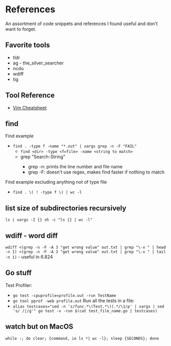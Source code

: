 # References
An assortment of code snippets and references I found useful and don't want to
forget.

## Favorite tools
* tldr
* ag - the_silver_searcher
* ncdu
* wdiff
* tig

## Tool Reference
* [Vim Cheatsheet](https://www.internalpointers.com/post/humble-vim-cheat-sheet)



## find
Find example
* `find . -type f -name "*.out" | xargs grep -n -F "FAIL"`
    * `find <dir> -type <f=file> -name <string to match>`
    * grep <flags> "Search-String"
        * grep -n: prints the line number and file name
        * grep -F: doesn't use regex, makes find faster if nothing to match

Find example excluding anything not of type file
* `find . \( ! -type f \) | wc -l`

## list size of subdirectories recursively
`ls | xargs -I {} sh -c "ls {} | wc -l"`


## wdiff - word diff
`wdiff <(grep -n -F -A 3 "get wrong value" out.txt | grep "\-x " | head -n 1) <(grep -n -F -A 3 "get wrong value" out.txt | grep "\-x " | tail -n 1)` - useful in 6.824

## Go stuff
Test Profiler:
* `go test -cpuprofile=profile.out -run TestName`
* `go tool pprof -web profile.out`
Run all the tests in a file:
* `alias testcases="sed -n 's/func.*\(Test.*\)(.*/\1/p' | xargs | sed 's/ /|/g'"
go test -v -run $(cat test_file_name.go | testcases)`


## watch but on MacOS
`while :; do clear; {command, ie ls *| wc -l}; sleep {SECONDS}; done`

